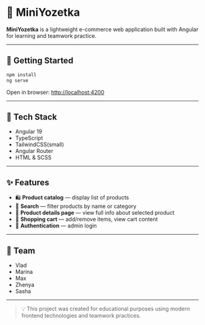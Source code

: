 
# 🛒 MiniYozetka

**MiniYozetka** is a lightweight e-commerce web application built with Angular for learning and teamwork practice.

---

## 🚀 Getting Started

```bash
npm install
ng serve
````

Open in browser: [http://localhost:4200](http://localhost:4200)

---

## 🔧 Tech Stack

* Angular 19
* TypeScript
* TailwindCSS(small)
* Angular Router
* HTML & SCSS

---

## ✨ Features

* 🛍 **Product catalog** — display list of products
* 🔎 **Search** — filter products by name or category
* 📄 **Product details page** — view full info about selected product
* 🛒 **Shopping cart** — add/remove items, view cart content
* 🔐 **Authentication**  — admin login


---

## 👥 Team
* Vlad
* Marina
* Max
* Zhenya
* Sasha


---

> 💡 This project was created for educational purposes using modern frontend technologies and teamwork practices.




